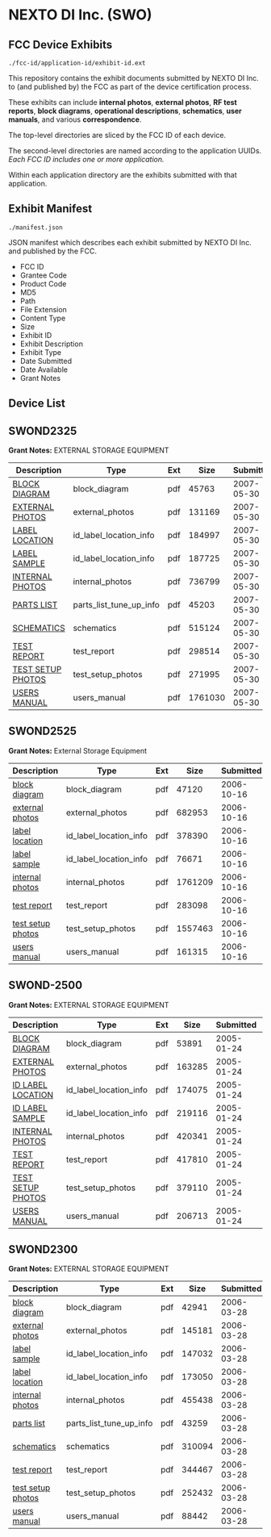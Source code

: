 # NEXTO DI Inc. (SWO)
## FCC Device Exhibits

```
./fcc-id/application-id/exhibit-id.ext
```

This repository contains the exhibit documents submitted by NEXTO DI Inc. to (and published by) the FCC as part of the device certification process.

These exhibits can include **internal photos**, **external photos**, **RF test reports**, **block diagrams**, **operational descriptions**, **schematics**, **user manuals**, and various **correspondence**.

The top-level directories are sliced by the FCC ID of each device.

The second-level directories are named according to the application UUIDs. *Each FCC ID includes one or more application.*

Within each application directory are the exhibits submitted with that application. 

## Exhibit Manifest

```
./manifest.json
```

JSON manifest which describes each exhibit submitted by NEXTO DI Inc. and published by the FCC.

- FCC ID
- Grantee Code
- Product Code
- MD5
- Path
- File Extension
- Content Type
- Size
- Exhibit ID
- Exhibit Description
- Exhibit Type
- Date Submitted
- Date Available
- Grant Notes

## Device List
## SWOND2325
**Grant Notes:** EXTERNAL STORAGE EQUIPMENT

| Description | Type | Ext | Size | Submitted | Available |
| ----------- | ---- | --- | ---- | --------- | --------- |
| [BLOCK DIAGRAM](SWOND2325/e1b481ef98bc90a3a0c3c9fc0286da5c/798177.pdf) | block_diagram | pdf | 45763 | 2007-05-30 | 2007-05-30 |
| [EXTERNAL PHOTOS](SWOND2325/e1b481ef98bc90a3a0c3c9fc0286da5c/798178.pdf) | external_photos | pdf | 131169 | 2007-05-30 | 2007-05-30 |
| [LABEL LOCATION](SWOND2325/e1b481ef98bc90a3a0c3c9fc0286da5c/798180.pdf) | id_label_location_info | pdf | 184997 | 2007-05-30 | 2007-05-30 |
| [LABEL SAMPLE](SWOND2325/e1b481ef98bc90a3a0c3c9fc0286da5c/798183.pdf) | id_label_location_info | pdf | 187725 | 2007-05-30 | 2007-05-30 |
| [INTERNAL PHOTOS](SWOND2325/e1b481ef98bc90a3a0c3c9fc0286da5c/798179.pdf) | internal_photos | pdf | 736799 | 2007-05-30 | 2007-05-30 |
| [PARTS LIST](SWOND2325/e1b481ef98bc90a3a0c3c9fc0286da5c/798181.pdf) | parts_list_tune_up_info | pdf | 45203 | 2007-05-30 | 2007-05-30 |
| [SCHEMATICS](SWOND2325/e1b481ef98bc90a3a0c3c9fc0286da5c/798182.pdf) | schematics | pdf | 515124 | 2007-05-30 | 2007-05-30 |
| [TEST REPORT](SWOND2325/e1b481ef98bc90a3a0c3c9fc0286da5c/798185.pdf) | test_report | pdf | 298514 | 2007-05-30 | 2007-05-30 |
| [TEST SETUP PHOTOS](SWOND2325/e1b481ef98bc90a3a0c3c9fc0286da5c/798184.pdf) | test_setup_photos | pdf | 271995 | 2007-05-30 | 2007-05-30 |
| [USERS MANUAL](SWOND2325/e1b481ef98bc90a3a0c3c9fc0286da5c/798186.pdf) | users_manual | pdf | 1761030 | 2007-05-30 | 2007-05-30 |
## SWOND2525
**Grant Notes:** External Storage Equipment

| Description | Type | Ext | Size | Submitted | Available |
| ----------- | ---- | --- | ---- | --------- | --------- |
| [block diagram](SWOND2525/888aef341dddaf5964c970d1a09e35a3/715826.pdf) | block_diagram | pdf | 47120 | 2006-10-16 | 2006-10-16 |
| [external photos](SWOND2525/888aef341dddaf5964c970d1a09e35a3/715827.pdf) | external_photos | pdf | 682953 | 2006-10-16 | 2006-10-16 |
| [label location](SWOND2525/888aef341dddaf5964c970d1a09e35a3/715829.pdf) | id_label_location_info | pdf | 378390 | 2006-10-16 | 2006-10-16 |
| [label sample](SWOND2525/888aef341dddaf5964c970d1a09e35a3/715830.pdf) | id_label_location_info | pdf | 76671 | 2006-10-16 | 2006-10-16 |
| [internal photos](SWOND2525/888aef341dddaf5964c970d1a09e35a3/715828.pdf) | internal_photos | pdf | 1761209 | 2006-10-16 | 2006-10-16 |
| [test report](SWOND2525/888aef341dddaf5964c970d1a09e35a3/715832.pdf) | test_report | pdf | 283098 | 2006-10-16 | 2006-10-16 |
| [test setup photos](SWOND2525/888aef341dddaf5964c970d1a09e35a3/715831.pdf) | test_setup_photos | pdf | 1557463 | 2006-10-16 | 2006-10-16 |
| [users manual](SWOND2525/888aef341dddaf5964c970d1a09e35a3/715833.pdf) | users_manual | pdf | 161315 | 2006-10-16 | 2006-10-16 |
## SWOND-2500
**Grant Notes:** EXTERNAL STORAGE EQUIPMENT

| Description | Type | Ext | Size | Submitted | Available |
| ----------- | ---- | --- | ---- | --------- | --------- |
| [BLOCK DIAGRAM](SWOND-2500/11a44b282d30d335b47408b42d69af3f/508513.pdf) | block_diagram | pdf | 53891 | 2005-01-24 | 2005-01-24 |
| [EXTERNAL PHOTOS](SWOND-2500/11a44b282d30d335b47408b42d69af3f/508514.pdf) | external_photos | pdf | 163285 | 2005-01-24 | 2005-01-24 |
| [ID LABEL LOCATION](SWOND-2500/11a44b282d30d335b47408b42d69af3f/508515.pdf) | id_label_location_info | pdf | 174075 | 2005-01-24 | 2005-01-24 |
| [ID LABEL SAMPLE](SWOND-2500/11a44b282d30d335b47408b42d69af3f/508516.pdf) | id_label_location_info | pdf | 219116 | 2005-01-24 | 2005-01-24 |
| [INTERNAL PHOTOS](SWOND-2500/11a44b282d30d335b47408b42d69af3f/508517.pdf) | internal_photos | pdf | 420341 | 2005-01-24 | 2005-01-24 |
| [TEST REPORT](SWOND-2500/11a44b282d30d335b47408b42d69af3f/508518.pdf) | test_report | pdf | 417810 | 2005-01-24 | 2005-01-24 |
| [TEST SETUP PHOTOS](SWOND-2500/11a44b282d30d335b47408b42d69af3f/508519.pdf) | test_setup_photos | pdf | 379110 | 2005-01-24 | 2005-01-24 |
| [USERS MANUAL](SWOND-2500/11a44b282d30d335b47408b42d69af3f/508520.pdf) | users_manual | pdf | 206713 | 2005-01-24 | 2005-01-24 |
## SWOND2300
**Grant Notes:** EXTERNAL STORAGE EQUIPMENT

| Description | Type | Ext | Size | Submitted | Available |
| ----------- | ---- | --- | ---- | --------- | --------- |
| [block diagram](SWOND2300/76248cbc8e0c540afe6633270d00e4b7/641345.pdf) | block_diagram | pdf | 42941 | 2006-03-28 | 2006-03-24 |
| [external photos](SWOND2300/76248cbc8e0c540afe6633270d00e4b7/641346.pdf) | external_photos | pdf | 145181 | 2006-03-28 | 2006-03-24 |
| [label sample](SWOND2300/76248cbc8e0c540afe6633270d00e4b7/641348.pdf) | id_label_location_info | pdf | 147032 | 2006-03-28 | 2006-03-24 |
| [label location](SWOND2300/76248cbc8e0c540afe6633270d00e4b7/641349.pdf) | id_label_location_info | pdf | 173050 | 2006-03-28 | 2006-03-24 |
| [internal photos](SWOND2300/76248cbc8e0c540afe6633270d00e4b7/641347.pdf) | internal_photos | pdf | 455438 | 2006-03-28 | 2006-03-24 |
| [parts list](SWOND2300/76248cbc8e0c540afe6633270d00e4b7/641350.pdf) | parts_list_tune_up_info | pdf | 43259 | 2006-03-28 | 2006-03-24 |
| [schematics](SWOND2300/76248cbc8e0c540afe6633270d00e4b7/641351.pdf) | schematics | pdf | 310094 | 2006-03-28 | 2006-03-24 |
| [test report](SWOND2300/76248cbc8e0c540afe6633270d00e4b7/641354.pdf) | test_report | pdf | 344467 | 2006-03-28 | 2006-03-24 |
| [test setup photos](SWOND2300/76248cbc8e0c540afe6633270d00e4b7/641352.pdf) | test_setup_photos | pdf | 252432 | 2006-03-28 | 2006-03-24 |
| [users manual](SWOND2300/76248cbc8e0c540afe6633270d00e4b7/641353.pdf) | users_manual | pdf | 88442 | 2006-03-28 | 2006-03-24 |
